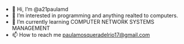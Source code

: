 - 👋 Hi, I’m @a21paulamd
- 👀 I’m interested in programming and anything realted to computers.
- 🌱 I’m currently learning COMPUTER NETWORK SYSTEMS MANAGEMENT
- 📫 How to reach me paulamosqueradelrio17@gmail.com

<!---
a21paulamd/a21paulamd is a ✨ special ✨ repository because its `README.md` (this file) appears on your GitHub profile.
You can click the Preview link to take a look at your changes.
--->
